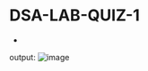 # DSA-LAB-QUIZ-1
-
output:
![image](https://github.com/user-attachments/assets/bf75b21e-5133-4db2-8c20-51dc7273cf61)


